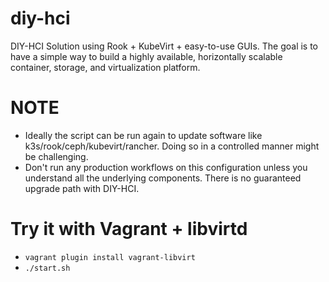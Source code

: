 # diy-hci

DIY-HCI Solution using Rook + KubeVirt + easy-to-use GUIs. The goal is to have a simple way to build a highly available, horizontally scalable container, storage, and virtualization platform.

# NOTE

- Ideally the script can be run again to update software like k3s/rook/ceph/kubevirt/rancher. Doing so in a controlled manner might be challenging.
- Don't run any production workflows on this configuration unless you understand all the underlying components. There is no guaranteed upgrade path with DIY-HCI.

# Try it with Vagrant + libvirtd

- `vagrant plugin install vagrant-libvirt`
- `./start.sh`
